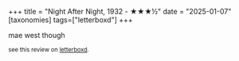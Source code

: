+++
title = "Night After Night, 1932 - ★★★½"
date = "2025-01-07"
[taxonomies]
tags=["letterboxd"]
+++

mae west though

<small>see this review on <a href="https://letterboxd.com/nonmodernist/film/night-after-night/">letterboxd</a>.